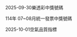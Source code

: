 
2025-09-30樂透彩中獎號碼

                                
114年 07~08月統一發票中獎號碼
                             
2025-10-01空氣品質指標
                              